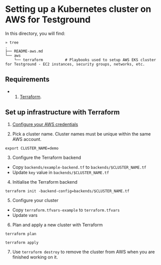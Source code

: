 # Setting up a Kubernetes cluster on AWS for Testground

In this directory, you will find:

```
» tree
.
├── README-aws.md
└── aws
    └── terraform          # Playbooks used to setup AWS EKS cluster for Testground - EC2 instances, security groups, networks, etc.
```

## Requirements

- 1. [Terraform](https://www.terraform.io/).

## Set up infrastructure with Terraform

1. [Configure your AWS credentials](https://docs.aws.amazon.com/cli/)

2. Pick a cluster name. Cluster names must be unique within the same AWS account.

```
export CLUSTER_NAME=demo
```

3. Configure the Terraform backend

- Copy `backends/example-backend.tf` to `backends/$CLUSTER_NAME.tf`
- Update `key` value in `backends/$CLUSTER_NAME.tf`

4. Initialise the Terraform backend

```
terraform init -backend-config=backends/$CLUSTER_NAME.tf
```

5. Configure your cluster

- Copy `terraform.tfvars-example` to `terraform.tfvars`
- Update vars

6. Plan and apply a new cluster with Terraform

```
terraform plan
```

```
terraform apply
```

7. Use `terraform destroy` to remove the cluster from AWS when you are finished working on it.
